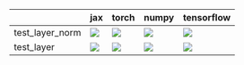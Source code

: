 |                 | jax                                                                                                                                                                                    | torch                                                                                                                                                                                  | numpy                                                                                                                                                                              | tensorflow                                                                                                                                                                             |
|:----------------|:---------------------------------------------------------------------------------------------------------------------------------------------------------------------------------------|:---------------------------------------------------------------------------------------------------------------------------------------------------------------------------------------|:-----------------------------------------------------------------------------------------------------------------------------------------------------------------------------------|:---------------------------------------------------------------------------------------------------------------------------------------------------------------------------------------|
| test_layer_norm | <a href="https://github.com/unifyai/ivy/actions/runs/3780056500/jobs/6425824930" rel="noopener noreferrer" target="_blank"><img src=https://img.shields.io/badge/-success-success></a> | <a href="https://github.com/unifyai/ivy/actions/runs/3764274830/jobs/6398552280" rel="noopener noreferrer" target="_blank"><img src=https://img.shields.io/badge/-success-success></a> | <a href="null" rel="noopener noreferrer" target="_blank"><img src=https://img.shields.io/badge/-success-success></a>                                                               | <a href="https://github.com/unifyai/ivy/actions/runs/3770958662/jobs/6411101451" rel="noopener noreferrer" target="_blank"><img src=https://img.shields.io/badge/-success-success></a> |
| test_layer      | <a href="https://github.com/unifyai/ivy/actions/runs/3780054870/jobs/6425821554" rel="noopener noreferrer" target="_blank"><img src=https://img.shields.io/badge/-failure-red></a>     | <a href="https://github.com/unifyai/ivy/actions/runs/3780054870/jobs/6425821554" rel="noopener noreferrer" target="_blank"><img src=https://img.shields.io/badge/-failure-red></a>     | <a href="https://github.com/unifyai/ivy/actions/runs/3780054870/jobs/6425821554" rel="noopener noreferrer" target="_blank"><img src=https://img.shields.io/badge/-failure-red></a> | <a href="https://github.com/unifyai/ivy/actions/runs/3780054870/jobs/6425821554" rel="noopener noreferrer" target="_blank"><img src=https://img.shields.io/badge/-failure-red></a>     |